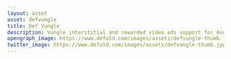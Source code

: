 ```yaml
---
layout: asset
asset: defvungle
title: Def Vungle
description: Vungle interstitial and rewarded video ads support for Android & Amazon.
opengraph_image: https://www.defold.com/images/assets/defvungle-thumb.jpg
twitter_image: https://www.defold.com/images/assets/defvungle-thumb.jpg
---
```

